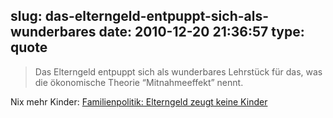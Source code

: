 slug: das-elterngeld-entpuppt-sich-als-wunderbares
date: 2010-12-20 21:36:57
type: quote
---

> Das Elterngeld entpuppt sich als wunderbares Lehrstück für das, was die ökonomische Theorie “Mitnahmeeffekt” nennt.

Nix mehr Kinder: [Familienpolitik: Elterngeld zeugt keine Kinder](http://www.faz.net/s/Rub0E9EEF84AC1E4A389A8DC6C23161FE44/Doc~E85AADD968DBE4185BB814F4D02C9101D~ATpl~Ecommon~Scontent.html)
